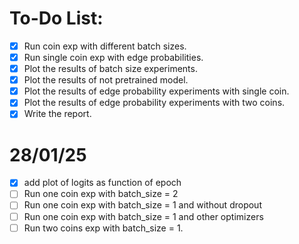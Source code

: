 

# To-Do List:
 - [x] Run coin exp with different batch sizes.
 - [x] Run single coin exp with edge probabilities.
 - [x] Plot the results of batch size experiments.
 - [x] Plot the results of not pretrained model.
 - [x] Plot the results of edge probability experiments with single coin.
 - [x] Plot the results of edge probability experiments with two coins.
 - [x] Write the report.

# 28/01/25
 - [x] add plot of logits as function of epoch
 - [ ] Run one coin exp with batch_size = 2
 - [ ] Run one coin exp with batch_size = 1 and without dropout
 - [ ] Run one coin exp with batch_size = 1 and other optimizers
 - [ ] Run two coins exp with batch_size = 1.
